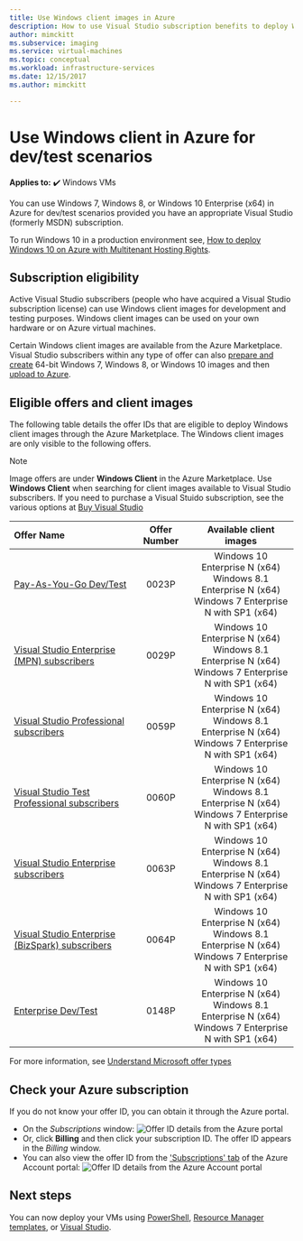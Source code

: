 ```yaml
---
title: Use Windows client images in Azure 
description: How to use Visual Studio subscription benefits to deploy Windows 7, Windows 8, or Windows 10 in Azure for dev/test scenarios
author: mimckitt
ms.subservice: imaging
ms.service: virtual-machines
ms.topic: conceptual
ms.workload: infrastructure-services
ms.date: 12/15/2017
ms.author: mimckitt

---
```

# Use Windows client in Azure for dev/test scenarios

**Applies to:** :heavy_check_mark: Windows VMs 

You can use Windows 7, Windows 8, or Windows 10 Enterprise (x64) in Azure for dev/test scenarios provided you have an appropriate Visual Studio (formerly MSDN) subscription. 

To run Windows 10 in a production environment see, [How to deploy Windows 10 on Azure with Multitenant Hosting Rights](windows-desktop-multitenant-hosting-deployment.md).


## Subscription eligibility
Active Visual Studio subscribers (people who have acquired a Visual Studio subscription license) can use Windows client images for development and testing purposes. Windows client images can be used on your own hardware or on Azure virtual machines.

Certain Windows client images are available from the Azure Marketplace. Visual Studio subscribers within any type of offer can also [prepare and create](prepare-for-upload-vhd-image.md) 64-bit Windows 7, Windows 8, or Windows 10 images and then [upload to Azure](upload-generalized-managed.md).

## Eligible offers and client images
The following table details the offer IDs that are eligible to deploy Windows client images through the Azure Marketplace. The Windows client images are only visible to the following offers. 

> [!NOTE]
> Image offers are under **Windows Client** in the Azure Marketplace. Use **Windows Client** when searching for client images available to Visual Studio subscribers. If you need to purchase a Visual Stuido subscription, see the various options at [Buy Visual Studio](https://visualstudio.microsoft.com/vs/pricing/?tab=business)

| Offer Name | Offer Number | Available client images | 
|:--- |:---:|:---:|
| [Pay-As-You-Go Dev/Test](https://azure.microsoft.com/offers/ms-azr-0023p/) |0023P | Windows 10 Enterprise N (x64) <br> Windows 8.1 Enterprise N (x64) <br> Windows 7 Enterprise N with SP1 (x64) |
| [Visual Studio Enterprise (MPN) subscribers](https://azure.microsoft.com/offers/ms-azr-0029p/) |0029P | Windows 10 Enterprise N (x64) <br> Windows 8.1 Enterprise N (x64) <br> Windows 7 Enterprise N with SP1 (x64) |
| [Visual Studio Professional subscribers](https://azure.microsoft.com/offers/ms-azr-0059p/) |0059P | Windows 10 Enterprise N (x64) <br> Windows 8.1 Enterprise N (x64) <br> Windows 7 Enterprise N with SP1 (x64) |
| [Visual Studio Test Professional subscribers](https://azure.microsoft.com/offers/ms-azr-0060p/) |0060P | Windows 10 Enterprise N (x64) <br> Windows 8.1 Enterprise N (x64) <br> Windows 7 Enterprise N with SP1 (x64) |
| [Visual Studio Enterprise subscribers](https://azure.microsoft.com/offers/ms-azr-0063p/) |0063P | Windows 10 Enterprise N (x64) <br> Windows 8.1 Enterprise N (x64) <br> Windows 7 Enterprise N with SP1 (x64) |
| [Visual Studio Enterprise (BizSpark) subscribers](https://azure.microsoft.com/offers/ms-azr-0064p/) |0064P | Windows 10 Enterprise N (x64) <br> Windows 8.1 Enterprise N (x64) <br> Windows 7 Enterprise N with SP1 (x64) |
| [Enterprise Dev/Test](https://azure.microsoft.com/offers/ms-azr-0148p/) |0148P | Windows 10 Enterprise N (x64) <br> Windows 8.1 Enterprise N (x64) <br> Windows 7 Enterprise N with SP1 (x64) |

For more information, see [Understand Microsoft offer types](../../cost-management-billing/costs/understand-cost-mgt-data.md#supported-microsoft-azure-offers)

## Check your Azure subscription
If you do not know your offer ID, you can obtain it through the Azure portal.  
- On the *Subscriptions* window:
  ![Offer ID details from the Azure portal](./media/client-images/offer-id-azure-portal.png) 
- Or, click **Billing** and then click your subscription ID. The offer ID appears in the *Billing* window. 
- You can also view the offer ID from the ['Subscriptions' tab](https://account.windowsazure.com/Subscriptions) of the Azure Account portal:
  ![Offer ID details from the Azure Account portal](./media/client-images/offer-id-azure-account-portal.png) 

## Next steps
You can now deploy your VMs using [PowerShell](quick-create-powershell.md), [Resource Manager templates](ps-template.md), or [Visual Studio](../../azure-resource-manager/templates/create-visual-studio-deployment-project.md).
